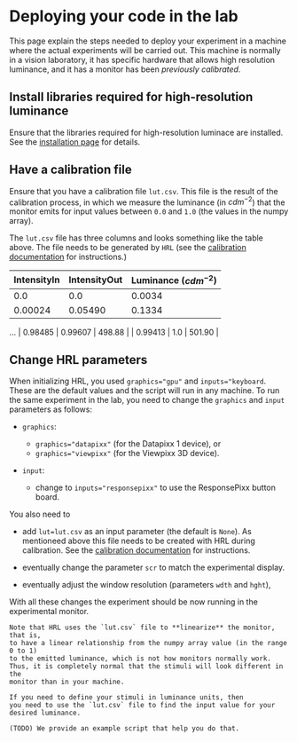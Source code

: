 # Deploying your code in the lab

This page explain the steps needed to deploy your experiment in 
a machine where the actual experiments will be carried out.
This machine is normally in a vision laboratory, it has specific hardware
that allows high resolution luminance, and it has a monitor has been
*previously calibrated*.


## Install libraries required for high-resolution luminance

Ensure that the libraries required for high-resolution luminace are
installed. See the [installation page](install-inlab) for details.


## Have a calibration file 

Ensure that you have a calibration file `lut.csv`.
This file is the result of the calibration process,
in which we measure the luminance (in $cdm^{-2}$) that
the monitor emits for input values between `0.0` and `1.0` 
(the values in the numpy array).

The `lut.csv` file has three columns and looks something like the table 
above. The file needs to be generated by `HRL` 
(see the [calibration documentation](../calibration/gamma-correction-linearization) for instructions.)


| IntensityIn |  IntensityOut | Luminance ($cdm^{-2}$) |
| ----------- | ------------- | ---------------------- |
| 0.0         | 0.0           | 0.0034                 |
| 0.00024     | 0.05490       | 0.1334                 |
 ...
| 0.98485     | 0.99607       | 498.88                 |
| 0.99413     | 1.0           | 501.90                 |



## Change HRL parameters

When initializing HRL, you used `graphics="gpu"` and `inputs="keyboard`.
These are the default values and the script will run in any machine. 
To run the same experiment in the lab, you need to change the `graphics`
and `input` parameters as follows: 

- `graphics`:
	- `graphics="datapixx"` (for the Datapixx 1 device), or
	- `graphics="viewpixx"` (for the Viewpixx 3D device).

- `input`:
    - change to `inputs="responsepixx"` to use the ResponsePixx button board.
    
You also need to

- add `lut=lut.csv` as an input parameter (the default is `None`). 
  As mentioneed above this file needs to be created
  with HRL during calibration. See the 
  [calibration documentation](../calibration/gamma-correction-linearization) for 
  instructions.

- eventually change the parameter `scr` to match the experimental display.

- eventually adjust the window resolution (parameters `wdth` and `hght`),


With all these changes the experiment should be now running in the experimental
monitor. 

```{note}
Note that HRL uses the `lut.csv` file to **linearize** the monitor, that is,
to have a linear relationship from the numpy array value (in the range 0 to 1)
to the emitted luminance, which is not how monitors normally work.
Thus, it is completely normal that the stimuli will look different in the 
monitor than in your machine. 
```

```{note}
If you need to define your stimuli in luminance units, then
you need to use the `lut.csv` file to find the input value for your
desired luminance. 

(TODO) We provide an example script that help you do that.
```



 
